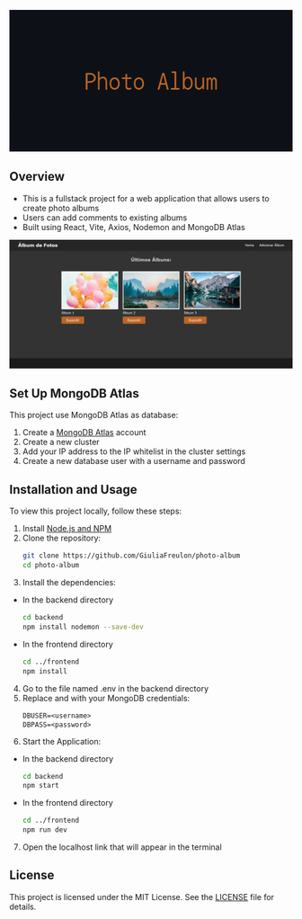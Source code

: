 <p align="center">
  <img src="img/Photo_Album_Banner.png" alt="Photo Album Banner" />
</p>

## Overview

- This is a fullstack project for a web application that allows users to create photo albums
- Users can add comments to existing albums
- Built using React, Vite, Axios, Nodemon and MongoDB Atlas

<p align="center">
  <img src="img/Photo_Album_Image.png" alt="Photo Album Image" />
</p>

## Set Up MongoDB Atlas

This project use MongoDB Atlas as database:
1. Create a [MongoDB Atlas](https://www.mongodb.com/cloud/atlas) account
2. Create a new cluster
3. Add your IP address to the IP whitelist in the cluster settings
4. Create a new database user with a username and password

## Installation and Usage

To view this project locally, follow these steps:
1. Install [Node.js and NPM](https://nodejs.org/en/download/package-manager)
2. Clone the repository:
   ```bash
   git clone https://github.com/GiuliaFreulon/photo-album
   cd photo-album
3. Install the dependencies:
- In the backend directory
   ```bash
   cd backend
   npm install nodemon --save-dev
- In the frontend directory
   ```bash
   cd ../frontend
   npm install
4. Go to the file named .env in the backend directory
5. Replace <username> and <password> with your MongoDB credentials:
   ```plaintext
   DBUSER=<username>
   DBPASS=<password>
6. Start the Application:
- In the backend directory
   ```bash
   cd backend
   npm start
- In the frontend directory
   ```bash
   cd ../frontend
   npm run dev
7. Open the localhost link that will appear in the terminal

## License

This project is licensed under the MIT License. See the [LICENSE](LICENSE) file for details.
